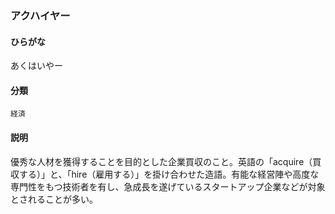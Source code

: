 <div style="display:none;">

## [あ行](securities-terms?id=あ行)

</div>

### アクハイヤー

#### ひらがな

あくはいやー

#### 分類

`経済`

#### 説明

優秀な人材を獲得することを目的とした企業買収のこと。英語の「acquire（買収する）」と、「hire（雇用する）」を掛け合わせた造語。有能な経営陣や高度な専門性をもつ技術者を有し、急成長を遂げているスタートアップ企業などが対象とされることが多い。

<div style="display:none;">

## [か行](securities-terms?id=か行)
## [さ行](securities-terms?id=さ行)
## [た行](securities-terms?id=た行)
## [な行](securities-terms?id=な行)
## [は行](securities-terms?id=は行)
## [ま行](securities-terms?id=ま行)
## [や行](securities-terms?id=や行)
## [ら行](securities-terms?id=ら行)
## [わ行](securities-terms?id=わ行)
## [英数字・記号](securities-terms?id=英数字・記号)

</div>

